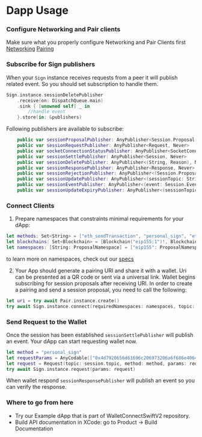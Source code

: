 # Dapp Usage

### Configure Networking and Pair clients

Make sure what you properly configure Networking and Pair Clients first [Networking](../core/networking-configuration)
[Pairing](../core/pairing-usage)

### Subscribe for Sign publishers
When your `Sign` instance receives requests from a peer it will publish related event. So you should set subscription to handle them.

```swift
Sign.instance.sessionDeletePublisher
    .receive(on: DispatchQueue.main)
    .sink { [unowned self] _ in
        //handle event
    }.store(in: &publishers)
```

Following publishers are available to subscribe:

```swift
    public var sessionProposalPublisher: AnyPublisher<Session.Proposal, Never> 
    public var sessionRequestPublisher: AnyPublisher<Request, Never> 
    public var socketConnectionStatusPublisher: AnyPublisher<SocketConnectionStatus, Never> 
    public var sessionSettlePublisher: AnyPublisher<Session, Never> 
    public var sessionDeletePublisher: AnyPublisher<(String, Reason), Never> 
    public var sessionResponsePublisher: AnyPublisher<Response, Never> 
    public var sessionRejectionPublisher: AnyPublisher<(Session.Proposal, Reason), Never> 
    public var sessionUpdatePublisher: AnyPublisher<(sessionTopic: String, namespaces: [String : SessionNamespace]), Never>
    public var sessionEventPublisher: AnyPublisher<(event: Session.Event, sessionTopic: String, chainId: Blockchain?), Never> 
    public var sessionUpdateExpiryPublisher: AnyPublisher<(sessionTopic: String, expiry: Date), Never> 
```

### Connect Clients

1. Prepare namespaces that constraints minimal requirements for your dApp:
```Swift
let methods: Set<String> = ["eth_sendTransaction", "personal_sign", "eth_signTypedData"]
let blockchains: Set<Blockchain> = [Blockchain("eip155:1")!, Blockchain("eip155:137")!]
let namespaces: [String: ProposalNamespace] = ["eip155": ProposalNamespace(chains: blockchains, methods: methods, events: [], extensions: nil)]
``` 
to learn more on namespaces, check out our [specs](../../specs/sign/session-namespaces)

2. Your App should generate a pairing URI and share it with a wallet. Uri can be presented as a QR code or sent via a universal link. Wallet begins subscribing for session proposals after receiving URI. In order to create a pairing and send a session proposal, you need to call the following:

```Swift
let uri = try await Pair.instance.create()
try await Sign.instance.connect(requiredNamespaces: namespaces, topic: uri.topic)
```


### Send Request to the Wallet

Once the session has been established `sessionSettlePublisher` will publish an event. Your dApp can start requesting wallet now.

```Swift
let method = "personal_sign"
let requestParams = AnyCodable(["0x4d7920656d61696c206973206a6f686e40646f652e636f6d202d2031363533333933373535313531", "0x9b2055d370f73ec7d8a03e965129118dc8f5bf83"])
let request = Request(topic: session.topic, method: method, params: requestParams, chainId: Blockchain(chainId)!)
try await Sign.instance.request(params: request)
```

When wallet respond `sessionResponsePublisher` will publish an event so you can verify the response.

### Where to go from here
- Try our Example dApp that is part of WalletConnectSwiftV2 repository.
- Build API documentation in XCode: go to Product -> Build Documentation
